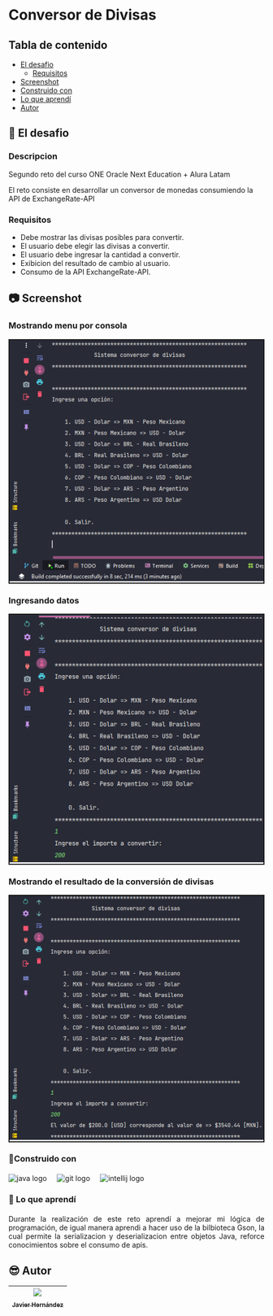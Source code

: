 # Conversor de Divisas

## Tabla de contenido

- [El desafio](#el-desafio)
    - [Requisitos](#requisitos)
- [Screenshot](#screenshot)
- [Construido con](#construido-con)
- [Lo que aprendí](#lo-que-aprendí)
- [Autor](#autor)


## 📌 El desafio

### Descripcion
Segundo reto del curso ONE Oracle Next Education + Alura Latam

El reto consiste en desarrollar un conversor de monedas consumiendo la API de ExchangeRate-API

### Requisitos

- Debe mostrar las divisas posibles para convertir.
- El usuario debe elegir las divisas a convertir.
- El usuario debe ingresar la cantidad a convertir.
- Exibicion del resultado de cambio al usuario.
- Consumo de la API ExchangeRate-API.


## 📷 Screenshot

### Mostrando menu por consola
<div style="border: 2px solid" >
    <img src="img/mostrandoMenu.png">
</div>

### Ingresando datos

<div style="border: 2px solid" >
    <img src="img/usuarioIngresandoDatos.png">
</div>

### Mostrando el resultado de la conversión de divisas

<div style="border: 2px solid" >
    <img src="img/mostrandoResultados.png">
</div>

### 🔧Construido con

<div align="left" style = "margin: 20px 0">
    <img style="background: white" src="https://cdn.jsdelivr.net/gh/devicons/devicon/icons/java/java-original.svg" height="30" alt="java logo"  />
    <img width="12" />
    <img src="https://cdn.jsdelivr.net/gh/devicons/devicon/icons/git/git-original.svg" height="30" alt="git logo"  />
    <img width="12" />
    <img src="https://cdn.jsdelivr.net/gh/devicons/devicon/icons/intellij/intellij-original.svg" height="30" alt="intellij logo"  />
</div>


### 📖 Lo que aprendí
<p align = "justify" style = "margin: 20px 0">
Durante la realización de este reto aprendí a mejorar mi lógica de programación, de igual manera aprendi a hacer uso  de la bilbioteca Gson, la cual permite la serializacion y deserializacion entre objetos Java, reforce conocimientos sobre el consumo de apis.
</p>

## 😎 Autor
|  [<img src="https://avatars.githubusercontent.com/u/101728364?s=400&u=45dc631ad7ca990ab69665bb5d8f511f83266cf3&v=4" width=115><br><sub>Javier Hernández</sub>](https://github.com/Javilh97)  |
| :---: |
